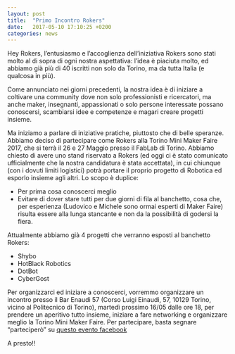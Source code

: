 ```yaml
---
layout: post
title:  "Primo Incontro Rokers"
date:   2017-05-10 17:10:25 +0200
categories: news
---
```

Hey Rokers,
l’entusiasmo e l’accoglienza dell’iniziativa Rokers sono stati molto al di sopra di ogni nostra aspettativa: l’idea è piaciuta molto, ed abbiamo già più di 40 iscritti non solo da Torino, ma da tutta Italia (e qualcosa in più).

Come annunciato nei giorni precedenti, la nostra idea è di iniziare a coltivare una community dove non solo professionisti e ricercatori, ma anche maker, insegnanti, appassionati o solo persone interessate possano conoscersi, scambiarsi idee e competenze e magari creare progetti insieme.

Ma iniziamo a parlare di iniziative pratiche, piuttosto che di belle speranze. Abbiamo deciso di partecipare come Rokers alla Torino Mini Maker Faire 2017, che si terrà il 26 e 27 Maggio presso il FabLab di Torino. Abbiamo chiesto di avere uno stand riservato a Rokers (ed oggi ci è stato comunicato ufficialmente che la nostra candidatura è stata accettata), in cui chiunque (con i dovuti limiti logistici) potrà portare il proprio progetto di Robotica ed esporlo insieme agli altri. Lo scopo è duplice:

- Per prima cosa conoscerci meglio
- Evitare di dover stare tutti per due giorni di fila al banchetto, cosa che, per esperienza (Ludovico e Michele sono ormai esperti di Maker Faire) risulta essere alla lunga stancante e non da la possibilità di godersi la fiera.

Attualmente abbiamo già 4 progetti che verranno esposti al banchetto Rokers:

- Shybo
- HotBlack Robotics
- DotBot
- CyberGost

Per organizzarci ed iniziare a conoscerci, vorremmo organizzare un incontro presso il Bar Enaudi 57 (Corso Luigi Einaudi, 57, 10129 Torino, vicino al Politecnico di Torino), martedì prossimo 16/05 dalle ore 18, per prendere un aperitivo tutto insieme, iniziare a fare networking e organizzare meglio la Torino Mini Maker Faire.
Per partecipare, basta segnare “parteciperò” su [questo evento facebook](https://www.facebook.com/events/2001585506729466/)

A presto!!
